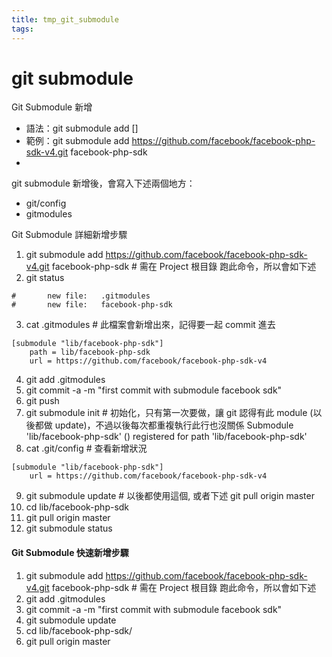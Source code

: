```yaml
---
title: tmp_git_submodule
tags:
---
```

git submodule
===

Git Submodule 新增
* 語法：git submodule add <repository> [<path>]
* 範例：git submodule add https://github.com/facebook/facebook-php-sdk-v4.git facebook-php-sdk
* 
git submodule 新增後，會寫入下述兩個地方：
* git/config
* gitmodules

Git Submodule 詳細新增步驟
1. git submodule add https://github.com/facebook/facebook-php-sdk-v4.git facebook-php-sdk # 需在 Project 根目錄 跑此命令，所以會如下述
2. git status
```
#       new file:   .gitmodules
#       new file:   facebook-php-sdk
```

3. cat .gitmodules # 此檔案會新增出來，記得要一起 commit 進去
```
[submodule "lib/facebook-php-sdk"]
    path = lib/facebook-php-sdk
    url = https://github.com/facebook/facebook-php-sdk-v4
```

4. git add .gitmodules
5. git commit -a -m "first commit with submodule facebook sdk"
6. git push
7. git submodule init # 初始化，只有第一次要做，讓 git 認得有此 module (以後都做 update)，不過以後每次都重複執行此行也沒關係
Submodule 'lib/facebook-php-sdk' () registered for path 'lib/facebook-php-sdk'
8. cat .git/config # 查看新增狀況
```
[submodule "lib/facebook-php-sdk"]
    url = https://github.com/facebook/facebook-php-sdk-v4
```
9. git submodule update # 以後都使用這個, 或者下述 git pull origin master
10. cd lib/facebook-php-sdk
11. git pull origin master
12. git submodule status


#### Git Submodule 快速新增步驟
1. git submodule add https://github.com/facebook/facebook-php-sdk-v4.git facebook-php-sdk # 需在 Project 根目錄 跑此命令，所以會如下述
2. git add .gitmodules
3. git commit -a -m "first commit with submodule facebook sdk"
4. git submodule update
5. cd lib/facebook-php-sdk/
6. git pull origin master